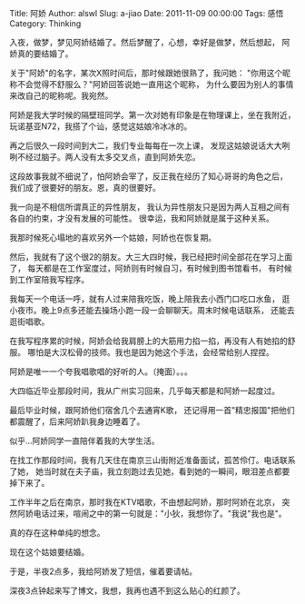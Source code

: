 Title: 阿娇
Author: alswl
Slug: a-jiao
Date: 2011-11-09 00:00:00
Tags: 感悟
Category: Thinking

入夜，做梦，梦见阿娇结婚了。然后梦醒了，心想，幸好是做梦，然后想起， 阿娇真的要结婚了。

关于"阿娇"的名字，某次X照时间后，那时候跟她很熟了，我问她： "你用这个昵称不会觉得不舒服么？"阿娇回答说她一直用这个昵称，
为什么要因为别人的事情来改自己的昵称呢。我宛然。

阿娇是我大学时候的隔壁班同学。第一次对她有印象是在物理课上，坐在我附近， 玩诺基亚N72，我搭了个讪，感觉这姑娘冷冰冰的。

再之后很久一段时间到大二，我们专业每每在一次上课， 发现这姑娘说话大大咧咧不经过脑子。两人没有太多交叉点，直到阿娇失恋。

这段故事我就不细说了，怕阿娇会宰了，反正我在经历了知心哥哥的角色之后， 我们成了很要好的朋友。恩，真的很要好。

我一向是不相信所谓真正的异性朋友， 我认为异性朋友只是因为两人互相之间有各自的约束，才没有发展的可能性。 很幸运，我和阿娇就是属于这种关系。

我那时候死心塌地的喜欢另外一个姑娘，阿娇也在恢复期。

然后，我就有了这个很2的朋友。大三大四时候，我已经把时间全部花在学习上面了， 每天都是在工作室度过，阿娇则有时候自习，有时候到图书馆看书，
有时候到工作室陪我写程序。

我每天一个电话一呼，就有人过来陪我吃饭，晚上陪我去小西门口吃口水鱼， 逛小夜市。晚上9点多还能去操场小跑一段一会聊聊天。周末时候电话联系， 还能去逛街唱歌。

在我写程序累的时候，阿娇会给我肩膀上的大筋用力掐一掐，再没有人有她掐的舒服。 哪怕是大汉松骨的技师。我也是因为她这个手法，会经常给别人捏捏。

阿娇是唯一一个夸我唱歌唱的好听的人。（掩面）。。。

大四临近毕业那段时间，我从广州实习回来，几乎每天都是和阿娇一起度过。

最后毕业时候，跟阿娇他们宿舍几个去通宵K歌， 还记得用一首"精忠报国"把他们都震醒了，后来阿娇趴我身边睡着了。

似乎…阿娇同学一直陪伴着我的大学生活。

在找工作那段时间，我有几天住在南京三山街附近准备面试，孤苦伶仃。电话联系了她， 她当时就在夫子庙，我立刻跑过去见她，看到她的一瞬间，眼泪差点都要掉下来了。

工作半年之后在南京，那时我在KTV唱歌，不由想起阿娇，那时阿娇在北京， 突然阿娇电话过来，喧闹之中的第一句就是："小狄，我想你了。"我说"我也是"。

真的存在这种单纯的想念。

现在这个姑娘要结婚。

于是，半夜2点多，我给阿娇发了短信，催着要请帖。

深夜3点钟起来写了博文，我想，我再也遇不到这么贴心的红颜了。

